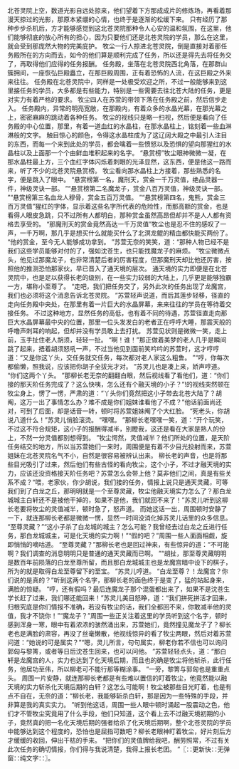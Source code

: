 北苍灵院上空，数道光影自远处掠来，他们望着下方那成成片的修炼场，再看着那漫天掠过的光影，那原本紧绷的心情，也终于是逐渐的松缓下来。
只有经历了那种步步杀机后，方才能够感觉到这北苍灵院那种令人心安的温和氛围，在这里，他们能够彻底的放心所有的担心，因为只要他们还是北苍灵院的学员，那么在这里，就会受到那庞然大物的完美庇护。
牧尘一行人掠进北苍灵院，倒是直接对着那任务殿所在的方向而去，如今的他们算是顺利完成了任务，所以还是得先去将任务交了，再取得他们应得的任务报酬。
任务殿，坐落在北苍灵院西北角落，在那群山簇拥间，一座恢弘巨殿矗立，在那巨殿周围，正有着恐怖的人流，在这巨殿之外来来往往。
任务殿在北苍灵院中，同样是一处极受欢迎之所，不过一般能够来到这里接任务的学员，大多都是有些能力，特别是一些需要去往北苍大陆的任务，更是对实力有着严格的要求。
牧尘四人在苏萱的带领下落在任务殿之前，然后信步走入。
任务殿内，异常的明亮宽敞，在那殿内，有着众多的水晶光幕，在那光幕之上，密密麻麻的跳动着各种任务。
牧尘的视线只是略一扫视，然后便是看向了任务殿的中心位置，那里，有着一道血红的水晶柱，在那水晶柱上，铭刻着一些血淋淋般的文字。
触目惊心的颜色，令得这水晶柱成为了这辽阔大殿之中最引人注目的东西，而每一个来到此处的学员，都会噙着一些愤怒以及恐惧的望向那猩红的水晶柱以及上面那一个个由鲜血堆积起来的名字。
“悬赏榜”牧尘眼神微微一凝，在那水晶柱最上方，三个血红字体闪烁着刺眼的光泽显然，这东西，便是他这一路而来，听了不少的北苍灵院悬赏榜。
牧尘看向那水晶柱上方接着，那些熟悉的名字，便是跳入了眼中。
“悬赏榜第一名，魔刑天，赏金一千万灵值，绝品灵器一件，神级灵诀一部。
”“悬赏榜第二名魔龙子，赏金八百万灵值，神级灵诀一部。
”“悬赏榜第三名血龙人穆骨，赏金五百万灵值。
”“悬赏榜第四名，鬼熊，赏金三百万灵值”猩红的字体，显示着这些名字所代表的危险性，而那高额的赏金，也是看得人眼皮急跳，只不过所有人都明白，那种赏金虽然高昂但却并不是人人都有资格去享受的。
“那魔刑天的赏金竟然高达一千万灵值”牧尘也是忍不住的感叹了一声，一千万啊，那几乎是想买什么就能买什么了北溟龙鲲的精血都快能买两份了。
“他的赏金，至今无人能够成功拿到。
”苏萱无奈的笑笑，道：“那种人物已经不是我们这些学员能够对付的了，强如沈苍生，也只能找魔龙子的麻烦。
”牧尘微微点头，他见过那魔龙子，也非常清楚后者的厉害程度，但那魔刑天却比他还厉害，按照他的推测恐怕那家伙，早已晋入了通天境的层次。
通天境的实力即便是在北苍灵院中，也是足以获得长老的级别，在一些实力较弱的大陆上，几乎更是能够独霸一方，堪称小至尊了。
“走吧，我们把任务交了，另外此次的任务出现了龙魔宫，我们也必须将这个消息告诉北苍灵院。
”苏萱轻声说道，而后其莲步轻移，径直的走向任务殿中央处，在那里有着一片巨大的水晶屏幕，来来往往的学员在等待着交接任务。
不过这种地方，显然任务的高低，也有着不同的待遇，苏萱径直走向那巨大水晶屏幕最中央的位置，那里一位头发发白的老者正在呼呼大睡，那震天般的呼噜声刺耳的响起，但却并没有学员敢上去打扰。
苏萱见状则是微微一笑，走上前，玉手扯住老人胡须，轻轻一扯。
“啊！谁！”那正做着美梦的老人几乎是瞬间跳了起来，捂着胡须怒吼一声，不过当他见到面前笑吟吟的苏萱时，这才哼哼道：“又是你这丫头，交任务就交任务，每次都对老人家这么粗鲁。
”“哼，你每次都偷懒，照我说，应该把你胡子全拔光才对。
”苏灵儿也是凑上来，娇声哼道。
“你们这两个丫头。
”那柳长老无奈的翻翻白眼，然后视线看了看他们，道：“你们接的那天阶任务完成了？这么快咦，怎么还有个融天境的小子？”!的视线突然顿在牧尘身上，愣了一愣，严肃的道：“丫头你们竟然把这小子带去北苍大陆了？胡阄，这万一出了事情怎么办？难不成是你们姐妹谁看他了不成？”他话前面尚还对，可到了后面，却是话音一转，顿时将苏萱姐妹阄了个大红脸。
“死老头，你胡说八道什么！”苏灵儿俏脸滚烫。
“嘿嘿。
”那柳长老嘿嘿一笑，道：“开个玩笑，不过这不符合规矩，这小子的报酬得减半，别瞪我，这还是看在大家是熟人的份上，不然一分灵值都别想得到。
”牧尘愕然，灵值减半？他们所处的位置，是天阶任务结交的地方，所以当苏萱她们一来时，周围便是有着不少目光投射而来，苏萱姐妹在北苍灵院名气不小，自然是很容易被辨认出来。
柳长老的声音，也是将那些目光吸引了过来，然后他们有些古怪的看向牧尘，这个小子，不过才融天境的实力，应该还没资格接天阶任务吧？苏萱怎么会带上他？莫非他们之间，真是有些关系不成？“喂，老家伙，你少胡说，我们接的任务，情报上说只是通天灵藏，可等我们到了白龙之丘，那明明就是一个至尊灵藏，牧尘他融天境实力怎么了？那白龙城城主白轩还不是被他干掉的，如果不是他，我们就回不来了！”苏灵儿听到这柳长老要将牧尘的灵值减半，顿时急了，怒声道。
而她这话一出，周围顿时安静了一下，就连那柳长老都是微微一愣，显然一时间没消化掉苏灵儿话里的众多信息。
“至尊灵藏？”“这小子杀了白龙城的城主？怎么可能？我曾经去过白龙之丘进行任务，那白龙城城主，可是化天境的实力啊！”“假的吧？”周围一些人面面相觑，旋即悄悄的嘀咕道。
“至尊灵藏？”那柳长老也是回过神来，有些惊异的道：“不可能啊？我们调查的消息明明只是普通的通天灵藏而已啊。
”“胡扯，那至尊灵藏明明是数百年前陨落的白龙至尊所留，而且那白龙城城主也是龙魔宫暗中设下的棋子，所为的就是取得白龙至尊留下的至宝。
”苏灵儿哼道。
“白龙至尊？！龙魔宫？你们说的是真的？”听到这两个名字，那柳长老的面色终于是变了，猛的站起身来，满脸的惊疑。
“哼，还有假吗？最后连魔龙子那个混蛋都出来了，如果不是沈苍生学长赶了过来，我们哪还能回来！”苏灵儿美目怒睁，道：“我们拼死拼活才回来，归根究底是你们情报不准确，若没有牧尘的话，我们全都回不来，你敢减半他的灵值，我才不饶你！”“魔龙子？”周围一些正关注着这里的学员听到这个名字，顿时感到浑身一寒，眼中有着浓浓的骇然涌出来，苏萱她们，竟然撞见魔龙子了？柳长老也是满脸的肃容，再没了丝毫懒散，他视线惊异的看了牧尘两眼，然后对着苏萱问道：“她说的可是属实？”“嗯，灵儿所言，句句属实，柳老你若不信也可以询问郭匈与黎箐，或者等日后沈苍生回来，也可以问他。
”苏萱轻轻点头，道：“那白轩是龙魔宫的人，实力也达到了化天境后期，而且也的确是牧尘将他斩杀，此行任务，他居功至伟，所以柳老可不能行那等糊涂事。
”一旁，黎箐与郭匈也是重重点头。
周围一片安静，就连那柳长老都是有些难以置信的盯着牧尘，他竟然能以融天境的实力斩杀化天境后期的白轩？这怎么可能啊！牧尘被那些目光盯着，也是有点不自在，无奈的道：“柳长老，我能够斩杀白轩，那是因为一些特殊的手段，并非算是我的真实实力。
”听到他这话，周围一些人眼中顿时涌起一股震动之色，他们才不管牧尘究竟用了什么手段，他们只知道，这个看上去不过融天境初期的小子，竟然真的把一名化天境后期的强者给杀了化天境后期啊，整个北苍灵院的学员中能够达到这个程度的，恐怕也是屈指可数吧？柳长老眼神盯着牧尘，好片刻后方才缓缓的收回，伸出干枯的手来。
“把你们的灵值牌给我吧，酬劳照常，不过有关此次任务的确切情报，你们得与我说清楚，我得上报长老团。
”〖∷更新快∷无弹窗∷纯文字∷〗。

